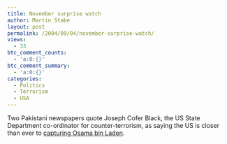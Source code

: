 ```yaml
---
title: November surprise watch
author: Martin Stabe
layout: post
permalink: /2004/09/04/november-surprise-watch/
views:
  - 33
btc_comment_counts:
  - 'a:0:{}'
btc_comment_summary:
  - 'a:0:{}'
categories:
  - Politics
  - Terrorism
  - USA
---
```

Two Pakistani newspapers quote Joseph Cofer Black, the US State Department co-ordinator for counter-terrorism, as saying the US is closer than ever to [capturing Osama bin Laden][1].

 [1]: http://news.scotsman.com/latest.cfm?id=3452107